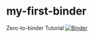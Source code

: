# my-first-binder
Zero-to-binder Tutorial
[![Binder](https://mybinder.org/badge_logo.svg)](https://mybinder.org/v2/gh/40tify/my-first-binder/HEAD)


